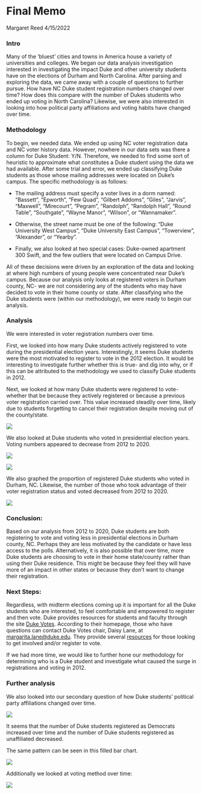 Final Memo
================
Margaret Reed
4/15/2022

### Intro

Many of the ‘bluest’ cities and towns in America house a variety of
universities and colleges. We began our data analysis investigation
interested in investigating the impact Duke and other university
students have on the elections of Durham and North Carolina. After
parsing and exploring the data, we came away with a couple of questions
to further pursue. How have NC Duke student registration numbers changed
over time? How does this compare with the number of Dukes students who
ended up voting in North Carolina? Likewise, we were also interested in
looking into how political party affiliations and voting habits have
changed over time.

### Methodology

To begin, we needed data. We ended up using NC voter registration data
and NC voter history data. However, nowhere in our data sets was there a
column for Duke Student: Y/N. Therefore, we needed to find some sort of
heuristic to approximate what constitutes a Duke student using the data
we had available. After some trial and error, we ended up classifying
Duke students as those whose mailing addresses were located on Duke’s
campus. The specific methodology is as follows:

  - The mailing address must specify a voter lives in a dorm named:
    “Bassett”, “Epworth”, “Few Quad”, “Gilbert Addoms”, “Giles”,
    “Jarvis”, “Maxwell”, “Mirecourt”, “Pegram”, “Randolph”, “Randolph
    Hall”, “Round Table”, “Southgate”, “Wayne Manor”, “Wilson”, or
    “Wannamaker”.

  - Otherwise, the street name must be one of the following: “Duke
    University West Campus”, “Duke University East Campus”, “Towerview”,
    “Alexander”, or “Yearby”.

  - Finally, we also looked at two special cases: Duke-owned apartment
    300 Swift, and the few outliers that were located on Campus Drive.

All of these decisions were driven by an exploration of the data and
looking at where high numbers of young people were concentrated near
Duke’s campus. Because our analysis only looks at registered voters in
Durham county, NC- we are not considering any of the students who may
have decided to vote in their home county or state. After classifying
who the Duke students were (within our methodology), we were ready to
begin our analysis.

### Analysis

We were interested in voter registration numbers over time.

First, we looked into how many Duke students actively registered to vote
during the presidential election years. Interestingly, it seems Duke
students were the most motivated to register to vote in the 2012
election. It would be interesting to investigate further whether this is
true- and dig into why, or if this can be attributed to the methodology
we used to classify Duke students in 2012.

Next, we looked at how many Duke students were registered to vote-
whether that be because they actively registered or because a previous
voter registration carried over. This value increased steadily over
time, likely due to students forgetting to cancel their registration
despite moving out of the county/state.

![](README_files/figure-gfm/plots-together-1.png)<!-- -->

We also looked at Duke students who voted in presidential election
years. Voting numbers appeared to decrease from 2012 to 2020.

![](README_files/figure-gfm/voted-election-1.png)<!-- -->

![](README_files/figure-gfm/both-election-1.png)<!-- -->

We also graphed the proportion of registered Duke students who voted in
Durham, NC. Likewise, the number of those who took advantage of their
voter registration status and voted decreased from 2012 to 2020.

![](README_files/figure-gfm/prop-plot-1.png)<!-- -->

### Conclusion:

Based on our analysis from 2012 to 2020, Duke students are both
registering to vote and voting less in presidential elections in Durham
county, NC. Perhaps they are less motivated by the candidate or have
less access to the polls. Alternatively, it is also possible that over
time, more Duke students are choosing to vote in their home state/county
rather than using their Duke residence. This might be because they feel
they will have more of an impact in other states or because they don’t
want to change their registration.

### Next Steps:

Regardless, with midterm elections coming up it is important for all the
Duke students who are interested, to feel comfortable and empowered to
register and then vote. Duke provides resources for students and faculty
through the site [Duke Votes](https://vote.duke.edu/). According to
their homepage, those who have questions can contact Duke Votes chair,
Daisy Lane, at <margarita.lane@duke.edu>. They provide several
[resources](https://vote.duke.edu/resources/) for those looking to get
involved and/or register to vote.

If we had more time, we would like to further hone our methodology for
determining who is a Duke student and investigate what caused the surge
in registrations and voting in 2012.

### Further analysis

We also looked into our secondary question of how Duke students’
political party affiliations changed over time.

![](README_files/figure-gfm/party-time-election-reg-1.png)<!-- -->

It seems that the number of Duke students registered as Democrats
increased over time and the number of Duke students registered as
unaffiliated decreased.

The same pattern can be seen in this filled bar chart.

![](README_files/figure-gfm/party-split-reg-1.png)<!-- -->

Additionally we looked at voting method over time:

![](README_files/figure-gfm/vote-method-1.png)<!-- -->
